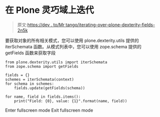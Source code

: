 # 在 Plone 灵巧域上迭代

> 原文:[https://dev . to/Mr tango/iterating-over-plone-dexterity-fields-2n5k](https://dev.to/mrtango/iterating-over-plone-dexterity-fields-2n5k)

要获取对象的所有相关模式，您可以使用 plone.dexterity.utils 提供的 iterSchemata 函数。从模式列表中，您可以使用 zope.schema 提供的 getFields 函数来获取字段

```
from plone.dexterity.utils import iterSchemata
from zope.schema import getFields

fields = {}
schemes = iterSchemata(context)
for schema in schemes:
    fields.update(getFields(schema))

for name, field in fields.items():
    print("Field: {0}, value: {1}".format(name, field)) 
```

Enter fullscreen mode Exit fullscreen mode